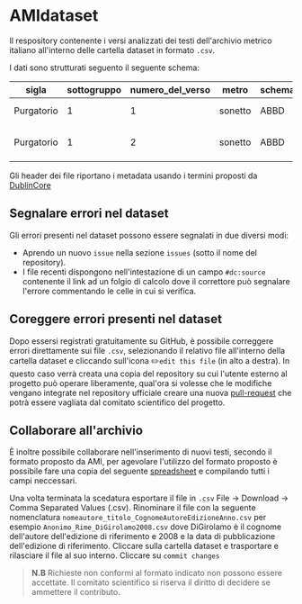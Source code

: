 # AMIdataset
Il respository contenente i versi analizzati dei testi dell'archivio metrico italiano all'interno delle cartella dataset in formato `.csv`. 

I dati sono strutturati seguento il seguente schema:

| sigla      | sottogruppo | numero_del_verso | metro   | schema_metrico | congedo | tipo_verso | trascrizione_verso                    | accento_01 | accento_02 | accento_03 | accento_04 | accento_05 | accento_06 | accento_07 | accento_08 | accento_09 | accento_10 | irregolarità |
|------------|-------------|------------------|---------|----------------|---------|------------|---------------------------------------|-----------:|-----------:|-----------:|-----------:|-----------:|-----------:|-----------:|-----------:|-----------:|-----------:|--------------|
| Purgatorio |           1 |                1 | sonetto | ABBD           | ABBC    |         11 | A ciascun’alma presa e gentil core    | 1          | 1          | 0          | 1          | 0          | 1          | 0          | 1          | 0          | 0          | ipometro     |
| Purgatorio |           1 |                2 | sonetto | ABBD           | ABBC    |          7 | nel cui cospetto ven lo dir presente, | 0          | 1          | 0          | 1          | 0          | 0          | 0          | 0          | 0          | 0          | ipermetro    |

Gli header dei file riportano i metadata usando i termini proposti da [DublinCore](https://www.dublincore.org/specifications/dublin-core/dcmi-terms/)

## Segnalare errori nel dataset
Gli errori presenti nel dataset possono essere segnalati in due diversi modi:
 - Aprendo un nuovo `issue` nella sezione `issues` (sotto il nome del repository).
 - I file recenti dispongono nell'intestazione di un campo `#dc:source`	contenente il link ad un folgio di calcolo dove il correttore può segnalare l'errore commentando le celle in cui si verifica.

## Coreggere errori presenti nel dataset
Dopo essersi registrati gratuitamente su GitHub, è possibile correggere errori direttamente sui file `.csv`, selezionando il relativo file all'interno della cartella dataset e cliccando sull'icona ✏️`edit this file` (in alto a destra). In questo caso verrà creata una copia del repository su cui l'utente esterno al progetto può operare liberamente, qual'ora si volesse che le modifiche vengano integrate nel repository ufficiale creare una nuova [pull-request](https://docs.github.com/en/pull-requests/collaborating-with-pull-requests/proposing-changes-to-your-work-with-pull-requests/about-pull-requests) che potrà essere vagliata dal comitato scientifico del progetto.

## Collaborare all'archivio
È inoltre possibile collaborare nell'inserimento di nuovi testi, secondo il formato proposto da AMI, per agevolare l'utilizzo del formato proposto è possibile fare una copia del seguente [spreadsheet](https://docs.google.com/spreadsheets/d/1psXBmH2jdZQWsEPhh27vEuBPESPz9ZCIlnotYNDUW_U/edit?usp=sharing) e compilando tutti i campi neccessari.

Una volta terminata la scedatura esportare il file in `.csv` File -> Download -> Comma Separated Values (.csv). Rinominare il file con la seguente nomenclatura  `nomeautore_titolo_CognomeAutoreEdizioneAnno.csv` per esempio `Anonimo_Rime_DiGirolamo2008.csv` dove DiGirolamo è il cognome dell'autore dell'edizione di riferimento e 2008 e la data di pubblicazione dell'edizione di riferimento. Cliccare sulla cartella dataset e trasportare e rilasciare il file al suo interno. Cliccare su `commit changes`

> **N.B** Richieste non conformi al formato indicato non possono essere accettate. 
> Il comitato scientifico si riserva il diritto di decidere se ammettere il contributo. 
